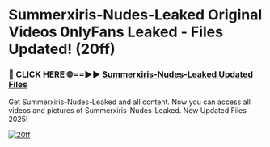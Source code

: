 # Summerxiris-Nudes-Leaked Original Videos 0nlyFans Leaked - Files Updated! (20ff)

<h3>🔴 CLICK HERE 🌐==►► <a href="https://tinyurl.com/4mcuefdz" rel="nofollow">Summerxiris-Nudes-Leaked Updated Files</a></h3>

Get Summerxiris-Nudes-Leaked and all content. Now you can access all videos and pictures of Summerxiris-Nudes-Leaked. New Updated Files 2025!

[![20ff](https://i.imgur.com/StAQSOY.gif)](https://tinyurl.com/4mcuefdz)
